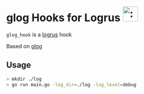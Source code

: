 # glog Hooks for Logrus <img src="http://i.imgur.com/hTeVwmJ.png" width="40" height="40" alt=":walrus:" class="emoji" title=":walrus:"/>

`glog_hook` is a [logrus](https://github.com/Sirupsen/logrus) hook

Based on [glog](https://github.com/golang/glog)

## Usage
```sh
> mkdir ./log
> go run main.go -log_dir=./log -log_level=debug
```

